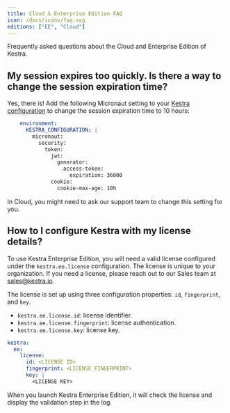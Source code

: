 ```yaml
---
title: Cloud & Enterprise Edition FAQ
icon: /docs/icons/faq.svg
editions: ["EE", "Cloud"]
---
```


Frequently asked questions about the Cloud and Enterprise Edition of Kestra.

## My session expires too quickly. Is there a way to change the session expiration time?

Yes, there is! Add the following Micronaut setting to your [Kestra configuration](../../configuration/index.md) to change the session expiration time to 10 hours:

```yaml
    environment:
      KESTRA_CONFIGURATION: |
        micronaut:
          security:
            token:
              jwt:
                generator:
                  access-token:
                    expiration: 36000
              cookie:
                cookie-max-age: 10h
```

In Cloud, you might need to ask our support team to change this setting for you.

## How to I configure Kestra with my license details?

To use Kestra Enterprise Edition, you will need a valid license configured under the `kestra.ee.license` configuration. The license is unique to your organization. If you need a license, please reach out to our Sales team at [sales@kestra.io](mailto:sales@kestra.io).

The license is set up using three configuration properties: `id`, `fingerprint`, and `key`.

- `kestra.ee.license.id`: license identifier.
- `kestra.ee.license.fingerprint`: license authentication.
- `kestra.ee.license.key`: license key.

```yaml
kestra:
  ee:
    license:
      id: <LICENSE ID>
      fingerprint: <LICENSE FINGERPRINT>
      key: |
        <LICENSE KEY>
```

When you launch Kestra Enterprise Edition, it will check the license and display the validation step in the log.
